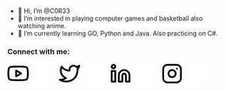 - 👋 Hi, I’m @C0R33
- 👀 I’m interested in playing computer games and basketball also watching anime.
- 🌱 I’m currently learning GO, Python and Java. Also practicing on C#.

### Connect with me:

[![website](./img/youtube-light.svg)](https://www.youtube.com/channel/UC4KLY9lO5R-VZa7t_x6Uf9g#gh-light-mode-only)
[![website](./img/youtube-dark.svg)](https://www.youtube.com/channel/UC4KLY9lO5R-VZa7t_x6Uf9g#gh-dark-mode-only)
&nbsp;&nbsp;
[![website](./img/twitter-light.svg)](https://twitter.com/reallcore#gh-light-mode-only)
[![website](./img/twitter-dark.svg)](https://twitter.com/reallcore#gh-dark-mode-only)
&nbsp;&nbsp;
[![website](./img/linkedin-light.svg)](https://www.linkedin.com/in/berke-yusuf-uğurlu-60977a226#gh-light-mode-only)
[![website](./img/linkedin-dark.svg)](https://www.linkedin.com/in/berke-yusuf-uğurlu-60977a226#gh-dark-mode-only)
&nbsp;&nbsp;
[![website](./img/instagram-light.svg)](https://www.instagram.com/berkecore#gh-light-mode-only)
[![website](./img/instagram-dark.svg)](https://www.instagram.com/berkecore#gh-dark-mode-only)

<!---
C0R33/C0R33 is a ✨ special ✨ repository because its `README.md` (this file) appears on your GitHub profile.
You can click the Preview link to take a look at your changes.
--->
